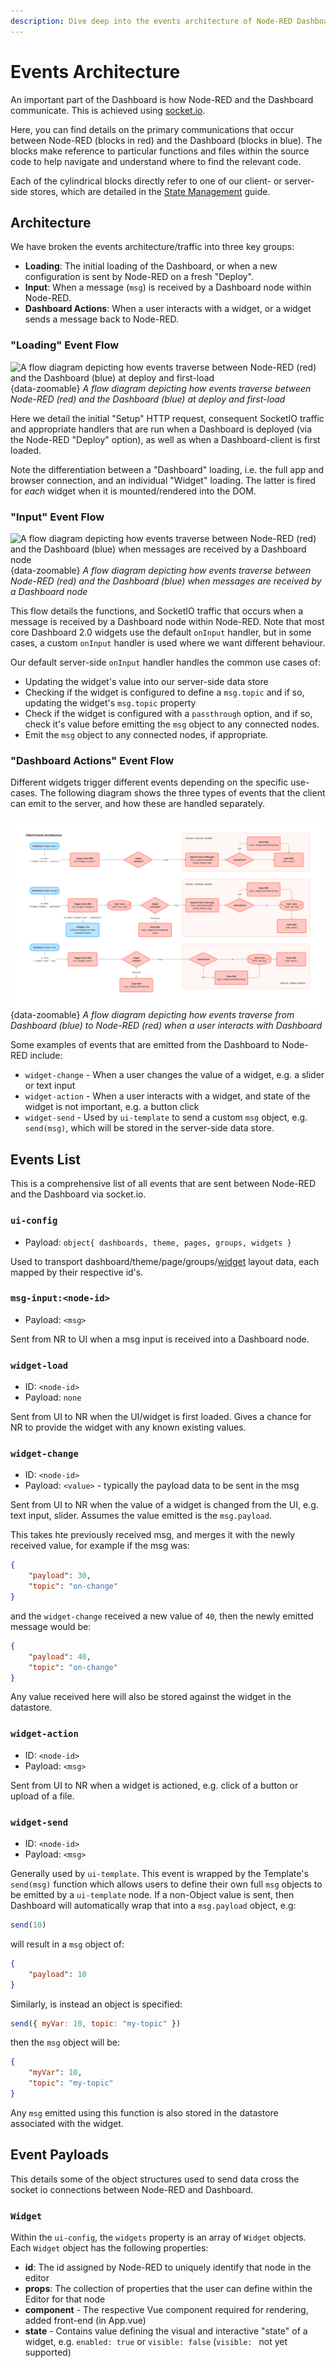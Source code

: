 ```yaml
---
description: Dive deep into the events architecture of Node-RED Dashboard 2.0 for efficient data handling and UI interaction.
---
```


# Events Architecture

An important part of the Dashboard is how Node-RED and the Dashboard communicate. This is achieved using [socket.io](https://socket.io/).

Here, you can find details on the primary communications that occur between Node-RED (blocks in red) and the Dashboard (blocks in blue). The blocks make reference to particular functions and files within the source code to help navigate and understand where to find the relevant code.

Each of the cylindrical blocks directly refer to one of our client- or server-side stores, which are detailed in the [State Management](./state-management.md) guide.

## Architecture

We have broken the events architecture/traffic into three key groups:

- **Loading**: The initial loading of the Dashboard, or when a new configuration is sent by Node-RED on a fresh "Deploy".
- **Input**: When a message (`msg`) is received by a Dashboard node within Node-RED.
- **Dashboard Actions**: When a user interacts with a widget, or a widget sends a message back to Node-RED.

### "Loading" Event Flow

![A flow diagram depicting how events traverse between Node-RED (red) and the Dashboard (blue) at deploy and first-load](../../assets/images/events-arch-load.jpg){data-zoomable}
*A flow diagram depicting how events traverse between Node-RED (red) and the Dashboard (blue) at deploy and first-load*

Here we detail the initial "Setup" HTTP request, consequent SocketIO traffic and appropriate handlers that are run when a Dashboard is deployed (via the Node-RED "Deploy" option), as well as when a Dashboard-client is first loaded.

Note the differentiation between a "Dashboard" loading, i.e. the full app and browser connection, and an individual "Widget" loading. The latter is fired for _each_ widget when it is mounted/rendered into the DOM.

### "Input" Event Flow

![A flow diagram depicting how events traverse between Node-RED (red) and the Dashboard (blue) when messages are received by a Dashboard node](../../assets/images/events-arch-msg.jpg){data-zoomable}
*A flow diagram depicting how events traverse between Node-RED (red) and the Dashboard (blue) when messages are received by a Dashboard node*

This flow details the functions, and SocketIO traffic that occurs when a message is received by a Dashboard node within Node-RED. Note that most core Dashboard 2.0 widgets use the default `onInput` handler, but in some cases, a custom `onInput` handler is used where we want different behaviour.

Our default server-side `onInput` handler handles the common use cases of:

- Updating the widget's value into our server-side data store
- Checking if the widget is configured to define a `msg.topic` and if so, updating the widget's `msg.topic` property
- Check if the widget is configured with a `passthrough` option, and if so, check it's value before emitting the `msg` object to any connected nodes.
- Emit the `msg` object to any connected nodes, if appropriate.

### "Dashboard Actions" Event Flow

Different widgets trigger different events depending on the specific use-cases. The following diagram shows the three types of events that the client can emit to the server, and how these are handled separately.

![A flow diagram depicting how events traverse from Dashboard (blue) to Node-RED (red) when a user interacts with Dashboard](../../assets/images/events-arch-client-events.jpg){data-zoomable}
*A flow diagram depicting how events traverse from Dashboard (blue) to Node-RED (red) when a user interacts with Dashboard*

Some examples of events that are emitted from the Dashboard to Node-RED include:

- `widget-change` - When a user changes the value of a widget, e.g. a slider or text input
- `widget-action` - When a user interacts with a widget, and state of the widget is not important, e.g. a button click
- `widget-send` - Used by `ui-template` to send a custom `msg` object, e.g. `send(msg)`, which will be stored in the server-side data store.

## Events List

This is a comprehensive list of all events that are sent between Node-RED and the Dashboard via socket.io.

### `ui-config`
- Payload: `object{ dashboards, theme, pages, groups, widgets }`

Used to transport dashboard/theme/page/groups/[widget](#widget) layout data, each mapped by their respective id's.

### `msg-input:<node-id>`
- Payload: `<msg>`

Sent from NR to UI when a msg input is received into a Dashboard node.

### `widget-load`
- ID: `<node-id>`
- Payload: `none`

Sent from UI to NR when the UI/widget is first loaded. Gives a chance for NR to provide the widget with any known existing values.

### `widget-change`
- ID: `<node-id>`
- Payload: `<value>` - typically the payload data to be sent in the msg

Sent from UI to NR when the value of a widget is changed from the UI, e.g. text input, slider. Assumes the value emitted is the `msg.payload`.

This takes hte previously received msg, and merges it with the newly received value, for example if the msg was:

```json
{
    "payload": 30,
    "topic": "on-change"
}
```

and the `widget-change` received a new value of `40`, then the newly emitted message would be:

```json
{
    "payload": 40,
    "topic": "on-change"
}
```

Any value received here will also be stored against the widget in the datastore.

### `widget-action`
- ID: `<node-id>`
- Payload: `<msg>`

Sent from UI to NR when a widget is actioned, e.g. click of a button or upload of a file.

### `widget-send`
- ID: `<node-id>`
- Payload: `<msg>`

Generally used by `ui-template`. This event is wrapped by the Template's `send(msg)` function which allows users to define their own full `msg` objects to be emitted by a `ui-template` node. If a non-Object value is sent, then Dashboard will automatically wrap that into a `msg.payload` object, e.g:

```js
send(10)
```

will result in a `msg` object of:

```json
{
    "payload": 10 
}
```

Similarly, is instead an object is specified:

```js
send({ myVar: 10, topic: "my-topic" })
```

then the `msg` object will be:

```json
{
    "myVar": 10,
    "topic": "my-topic"
}
```

Any `msg` emitted using this function is also stored in the datastore associated with the widget.

## Event Payloads

This details some of the object structures used to send data cross the socket io connections between Node-RED and Dashboard.

### `Widget`

Within the `ui-config`, the `widgets` property is an array of `Widget` objects. Each `Widget` object has the following properties:

- **id**: The id assigned by Node-RED to uniquely identify that node in the editor
- **props**: The collection of properties that the user can define within the Editor for that node
- **component** - The respective Vue component required for rendering, added front-end (in App.vue)
- **state** - Contains value defining the visual and interactive "state" of a widget, e.g. `enabled: true` or `visible: false` (`visible: ` not yet supported)

